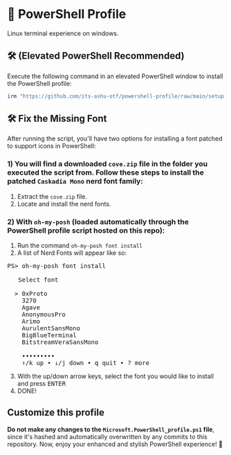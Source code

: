 # 🎨 PowerShell Profile

Linux terminal experience on windows.

## 🛠️  (Elevated PowerShell Recommended)

Execute the following command in an elevated PowerShell window to install the PowerShell profile:

```powershell
irm "https://github.com/its-ashu-otf/powershell-profile/raw/main/setup.ps1" | iex
```


## 🛠️ Fix the Missing Font

After running the script, you'll have two options for installing a font patched to support icons in PowerShell:

### 1) You will find a downloaded `cove.zip` file in the folder you executed the script from. Follow these steps to install the patched `Caskadia Mono` nerd font family:

1. Extract the `cove.zip` file.
2. Locate and install the nerd fonts.

### 2) With `oh-my-posh` (loaded automatically through the PowerShell profile script hosted on this repo):
1. Run the command `oh-my-posh font install`
2. A list of Nerd Fonts will appear like so:
<pre>
PS> oh-my-posh font install

   Select font

  > 0xProto
    3270
    Agave
    AnonymousPro
    Arimo
    AurulentSansMono
    BigBlueTerminal
    BitstreamVeraSansMono

    •••••••••
    ↑/k up • ↓/j down • q quit • ? more</pre>
3. With the up/down arrow keys, select the font you would like to install and press <kbd>ENTER</kbd>
4. DONE!

## Customize this profile

**Do not make any changes to the `Microsoft.PowerShell_profile.ps1` file**, since it's hashed and automatically overwritten by any commits to this repository.
Now, enjoy your enhanced and stylish PowerShell experience! 🚀
